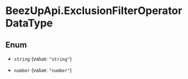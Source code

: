 # BeezUpApi.ExclusionFilterOperatorDataType

## Enum


* `string` (value: `"string"`)

* `number` (value: `"number"`)


